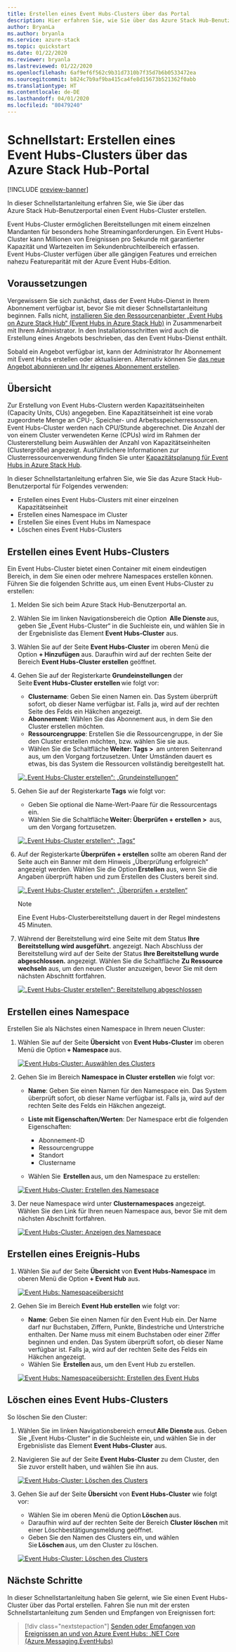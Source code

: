 ```yaml
---
title: Erstellen eines Event Hubs-Clusters über das Portal
description: Hier erfahren Sie, wie Sie über das Azure Stack Hub-Benutzerportal einen Event Hubs-Cluster erstellen.
author: BryanLa
ms.author: bryanla
ms.service: azure-stack
ms.topic: quickstart
ms.date: 01/22/2020
ms.reviewer: bryanla
ms.lastreviewed: 01/22/2020
ms.openlocfilehash: 6af9ef6f562c9b31d7310b7f35d7b6b0533472ea
ms.sourcegitcommit: b824c7b9af9ba415ca4fe8d15673b521362f0abb
ms.translationtype: HT
ms.contentlocale: de-DE
ms.lasthandoff: 04/01/2020
ms.locfileid: "80479240"
---
```

# <a name="quickstart-create-an-event-hubs-cluster-using-the-azure-stack-hub-portal"></a>Schnellstart: Erstellen eines Event Hubs-Clusters über das Azure Stack Hub-Portal

[!INCLUDE [preview-banner](../includes/event-hubs-preview.md)]

In dieser Schnellstartanleitung erfahren Sie, wie Sie über das Azure Stack Hub-Benutzerportal einen Event Hubs-Cluster erstellen. 

Event Hubs-Cluster ermöglichen Bereitstellungen mit einem einzelnen Mandanten für besonders hohe Streaminganforderungen. Ein Event Hubs-Cluster kann Millionen von Ereignissen pro Sekunde mit garantierter Kapazität und Wartezeiten im Sekundenbruchteilbereich erfassen. Event Hubs-Cluster verfügen über alle gängigen Features und erreichen nahezu Featureparität mit der Azure Event Hubs-Edition.

## <a name="prerequisites"></a>Voraussetzungen

Vergewissern Sie sich zunächst, dass der Event Hubs-Dienst in Ihrem Abonnement verfügbar ist, bevor Sie mit dieser Schnellstartanleitung beginnen. Falls nicht, [installieren Sie den Ressourcenanbieter „Event Hubs on Azure Stack Hub“ (Event Hubs in Azure Stack Hub)](../operator/event-hubs-rp-overview.md) in Zusammenarbeit mit Ihrem Administrator. In den Installationsschritten wird auch die Erstellung eines Angebots beschrieben, das den Event Hubs-Dienst enthält. 

Sobald ein Angebot verfügbar ist, kann der Administrator Ihr Abonnement mit Event Hubs erstellen oder aktualisieren. Alternativ können Sie [das neue Angebot abonnieren und Ihr eigenes Abonnement erstellen](azure-stack-subscribe-services.md).

## <a name="overview"></a>Übersicht

Zur Erstellung von Event Hubs-Clustern werden Kapazitätseinheiten (Capacity Units, CUs) angegeben. Eine Kapazitätseinheit ist eine vorab zugeordnete Menge an CPU-, Speicher- und Arbeitsspeicherressourcen. Event Hubs-Cluster werden nach CPU/Stunde abgerechnet. Die Anzahl der von einem Cluster verwendeten Kerne (CPUs) wird im Rahmen der Clustererstellung beim Auswählen der Anzahl von Kapazitätseinheiten (Clustergröße) angezeigt. Ausführlichere Informationen zur Clusterressourcenverwendung finden Sie unter [Kapazitätsplanung für Event Hubs in Azure Stack Hub](../operator/event-hubs-rp-capacity-planning.md). 

In dieser Schnellstartanleitung erfahren Sie, wie Sie das Azure Stack Hub-Benutzerportal für Folgendes verwenden:
- Erstellen eines Event Hubs-Clusters mit einer einzelnen Kapazitätseinheit
- Erstellen eines Namespace im Cluster
- Erstellen Sie eines Event Hubs im Namespace
- Löschen eines Event Hubs-Clusters

## <a name="create-an-event-hubs-cluster"></a>Erstellen eines Event Hubs-Clusters

Ein Event Hubs-Cluster bietet einen Container mit einem eindeutigen Bereich, in dem Sie einen oder mehrere Namespaces erstellen können. Führen Sie die folgenden Schritte aus, um einen Event Hubs-Cluster zu erstellen: 

1. Melden Sie sich beim Azure Stack Hub-Benutzerportal an.
2. Wählen Sie im linken Navigationsbereich die Option  **Alle Dienste** aus, geben Sie „Event Hubs-Cluster“ in die Suchleiste ein, und wählen Sie in der Ergebnisliste das Element **Event Hubs-Cluster** aus.
3. Wählen Sie auf der Seite **Event Hubs-Cluster** im oberen Menü die Option **+ Hinzufügen** aus. Daraufhin wird auf der rechten Seite der Bereich **Event Hubs-Cluster erstellen** geöffnet.
4. Gehen Sie auf der Registerkarte **Grundeinstellungen** der Seite **Event Hubs-Cluster erstellen** wie folgt vor:  
   - **Clustername**: Geben Sie einen Namen ein. Das System überprüft sofort, ob dieser Name verfügbar ist. Falls ja, wird auf der rechten Seite des Felds ein Häkchen angezeigt. 
   - **Abonnement**: Wählen Sie das Abonnement aus, in dem Sie den Cluster erstellen möchten. 
   - **Ressourcengruppe**: Erstellen Sie die Ressourcengruppe, in der Sie den Cluster erstellen möchten, bzw. wählen Sie sie aus. 
   - Wählen Sie die Schaltfläche **Weiter: Tags >**  am unteren Seitenrand aus, um den Vorgang fortzusetzen. Unter Umständen dauert es etwas, bis das System die Ressourcen vollständig bereitgestellt hat. 

   [![„Event Hubs-Cluster erstellen“: „Grundeinstellungen“](media/event-hubs-quickstart-cluster-portal/1-create-cluster-basics.png)](media/event-hubs-quickstart-cluster-portal/1-create-cluster-basics.png#lightbox)

5. Gehen Sie auf der Registerkarte **Tags** wie folgt vor: 
   - Geben Sie optional die Name-Wert-Paare für die Ressourcentags ein.  
   - Wählen Sie die Schaltfläche **Weiter: Überprüfen + erstellen >**  aus, um den Vorgang fortzusetzen. 

   [![„Event Hubs-Cluster erstellen“: „Tags“](media/event-hubs-quickstart-cluster-portal/1-create-cluster-tags.png)](media/event-hubs-quickstart-cluster-portal/1-create-cluster-tags.png#lightbox)

6. Auf der Registerkarte **Überprüfen + erstellen** sollte am oberen Rand der Seite auch ein Banner mit dem Hinweis „Überprüfung erfolgreich“ angezeigt werden. Wählen Sie die Option **Erstellen** aus, wenn Sie die Angaben überprüft haben und zum Erstellen des Clusters bereit sind. 

   [![„Event Hubs-Cluster erstellen“: „Überprüfen + erstellen“](media/event-hubs-quickstart-cluster-portal/1-create-cluster-review.png)](media/event-hubs-quickstart-cluster-portal/1-create-cluster-review.png#lightbox)

   >[!NOTE]
   > Eine Event Hubs-Clusterbereitstellung dauert in der Regel mindestens 45 Minuten.

7. Während der Bereitstellung wird eine Seite mit dem Status **Ihre Bereitstellung wird ausgeführt.** angezeigt. Nach Abschluss der Bereitstellung wird auf der Seite der Status **Ihre Bereitstellung wurde abgeschlossen.** angezeigt. Wählen Sie die Schaltfläche **Zu Ressource wechseln** aus, um den neuen Cluster anzuzeigen, bevor Sie mit dem nächsten Abschnitt fortfahren.

   [![„Event Hubs-Cluster erstellen“: Bereitstellung abgeschlossen](media/event-hubs-quickstart-cluster-portal/1-deployment-complete.png)](media/event-hubs-quickstart-cluster-portal/1-deployment-complete.png#lightbox)


## <a name="create-a-namespace"></a>Erstellen eines Namespace

Erstellen Sie als Nächstes einen Namespace in Ihrem neuen Cluster:

1. Wählen Sie auf der Seite **Übersicht** von **Event Hubs-Cluster** im oberen Menü die Option **+ Namespace** aus. 

   [![Event Hubs-Cluster: Auswählen des Clusters](media/event-hubs-quickstart-cluster-portal/2-view-cluster.png)](media/event-hubs-quickstart-cluster-portal/2-view-cluster.png#lightbox)

2. Gehen Sie im Bereich **Namespace in Cluster erstellen** wie folgt vor:

   - **Name**: Geben Sie einen Namen für den Namespace ein. Das System überprüft sofort, ob dieser Name verfügbar ist. Falls ja, wird auf der rechten Seite des Felds ein Häkchen angezeigt. 
   - **Liste mit Eigenschaften/Werten**: Der Namespace erbt die folgenden Eigenschaften: 
     - Abonnement-ID 
     - Ressourcengruppe 
     - Standort 
     - Clustername 

   - Wählen Sie  **Erstellen** aus, um den Namespace zu erstellen:

   [![Event Hubs-Cluster: Erstellen des Namespace](media/event-hubs-quickstart-cluster-portal/2-view-cluster-create-namespace.png)](media/event-hubs-quickstart-cluster-portal/2-view-cluster-create-namespace.png#lightbox)

3. Der neue Namespace wird unter **Clusternamespaces** angezeigt. Wählen Sie den Link für Ihren neuen Namespace aus, bevor Sie mit dem nächsten Abschnitt fortfahren. 

   [![Event Hubs-Cluster: Anzeigen des Namespace](media/event-hubs-quickstart-cluster-portal/2-view-cluster-with-namespace.png)](media/event-hubs-quickstart-cluster-portal/2-view-cluster-with-namespace.png#lightbox)

## <a name="create-an-event-hub"></a>Erstellen eines Ereignis-Hubs

1. Wählen Sie auf der Seite **Übersicht** von **Event Hubs-Namespace** im oberen Menü die Option **+ Event Hub** aus.  

   [![Event Hubs: Namespaceübersicht](media/event-hubs-quickstart-cluster-portal/3-event-hubs-namespace-overview.png)](media/event-hubs-quickstart-cluster-portal/3-event-hubs-namespace-overview.png#lightbox)

2. Gehen Sie im Bereich **Event Hub erstellen** wie folgt vor:
   - **Name**: Geben Sie einen Namen für den Event Hub ein. Der Name darf nur Buchstaben, Ziffern, Punkte, Bindestriche und Unterstriche enthalten. Der Name muss mit einem Buchstaben oder einer Ziffer beginnen und enden. Das System überprüft sofort, ob dieser Name verfügbar ist. Falls ja, wird auf der rechten Seite des Felds ein Häkchen angezeigt.
   - Wählen Sie  **Erstellen** aus, um den Event Hub zu erstellen.

   [![Event Hubs: Namespaceübersicht: Erstellen des Event Hubs](media/event-hubs-quickstart-cluster-portal/3-event-hubs-namespace-overview-create-event-hub.png)](media/event-hubs-quickstart-cluster-portal/3-event-hubs-namespace-overview-create-event-hub.png#lightbox)

## <a name="delete-an-event-hubs-cluster"></a>Löschen eines Event Hubs-Clusters

So löschen Sie den Cluster:

1. Wählen Sie im linken Navigationsbereich erneut **Alle Dienste** aus. Geben Sie „Event Hubs-Cluster“ in die Suchleiste ein, und wählen Sie in der Ergebnisliste das Element **Event Hubs-Cluster** aus.
2. Navigieren Sie auf der Seite **Event Hubs-Cluster** zu dem Cluster, den Sie zuvor erstellt haben, und wählen Sie ihn aus.

   [![Event Hubs-Cluster: Löschen des Clusters](media/event-hubs-quickstart-cluster-portal/4-delete-cluster-clusters.png)](media/event-hubs-quickstart-cluster-portal/4-delete-cluster-clusters.png#lightbox)

3. Gehen Sie auf der Seite **Übersicht** von **Event Hubs-Cluster** wie folgt vor:
   - Wählen Sie im oberen Menü die Option **Löschen** aus.  
   - Daraufhin wird auf der rechten Seite der Bereich **Cluster löschen** mit einer Löschbestätigungsmeldung geöffnet. 
   - Geben Sie den Namen des Clusters ein, und wählen Sie **Löschen** aus, um den Cluster zu löschen. 

   [![Event Hubs-Cluster: Löschen des Clusters](media/event-hubs-quickstart-cluster-portal/4-delete-cluster-delete.png)](media/event-hubs-quickstart-cluster-portal/4-delete-cluster-delete.png#lightbox)

## <a name="next-steps"></a>Nächste Schritte

In dieser Schnellstartanleitung haben Sie gelernt, wie Sie einen Event Hubs-Cluster über das Portal erstellen. Fahren Sie nun mit der ersten Schnellstartanleitung zum Senden und Empfangen von Ereignissen fort:  

> [!div class="nextstepaction"]
> [Senden oder Empfangen von Ereignissen an und von Azure Event Hubs: .NET Core (Azure.Messaging.EventHubs)](/azure/event-hubs/get-started-dotnet-standard-send-v2)
